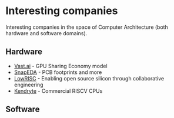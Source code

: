 # Interesting companies

Interesting companies in the space of Computer Architecture (both hardware and software domains).

## Hardware

- [Vast.ai](https://vast.ai/) - GPU Sharing Economy model
- [SnapEDA](https://www.snapeda.com/) - PCB footprints and more
- [LowRISC](https://www.lowrisc.org/) - Enabling open source silicon through collaborative engineering
- [Kendryte](https://kendryte.com/) - Commercial RISCV CPUs

## Software
